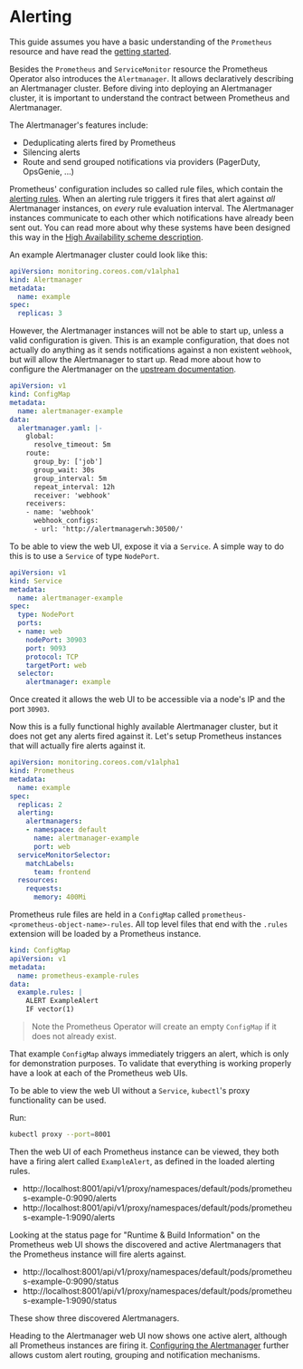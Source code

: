 # Alerting

This guide assumes you have a basic understanding of the `Prometheus` resource
and have read the [getting started](getting-started.md).

Besides the `Prometheus` and `ServiceMonitor` resource the Prometheus Operator
also introduces the `Alertmanager`. It allows declaratively describing an
Alertmanager cluster. Before diving into deploying an Alertmanager cluster, it
is important to understand the contract between Prometheus and Alertmanager.

The Alertmanager's features include:

* Deduplicating alerts fired by Prometheus
* Silencing alerts
* Route and send grouped notifications via providers (PagerDuty, OpsGenie, ...)

Prometheus' configuration includes so called rule files, which contain the
[alerting rules](https://prometheus.io/docs/alerting/rules/). When an alerting
rule triggers it fires that alert against *all* Alertmanager instances, on
*every* rule evaluation interval. The Alertmanager instances communicate to
each other which notifications have already been sent out. You can read more
about why these systems have been designed this way in the [High Availability
scheme description](../high-availability.md).

An example Alertmanager cluster could look like this:

[embedmd]:# (examples/alertmanager-example.yaml)
```yaml
apiVersion: monitoring.coreos.com/v1alpha1
kind: Alertmanager
metadata:
  name: example
spec:
  replicas: 3
```

However, the Alertmanager instances will not be able to start up, unless a
valid configuration is given. This is an example configuration, that does not
actually do anything as it sends notifications against a non existent
`webhook`, but will allow the Alertmanager to start up. Read more about how to
configure the Alertmanager on the [upstream
documentation](https://prometheus.io/docs/alerting/configuration/).

[embedmd]:# (examples/alertmanager-example-config.yaml)
```yaml
apiVersion: v1
kind: ConfigMap
metadata:
  name: alertmanager-example
data:
  alertmanager.yaml: |-
    global:
      resolve_timeout: 5m
    route:
      group_by: ['job']
      group_wait: 30s
      group_interval: 5m
      repeat_interval: 12h
      receiver: 'webhook'
    receivers:
    - name: 'webhook'
      webhook_configs:
      - url: 'http://alertmanagerwh:30500/'
```

To be able to view the web UI, expose it via a `Service`. A simple way to do
this is to use a `Service` of type `NodePort`.

[embedmd]:# (examples/alertmanager-example-service.yaml)
```yaml
apiVersion: v1
kind: Service
metadata:
  name: alertmanager-example
spec:
  type: NodePort
  ports:
  - name: web
    nodePort: 30903
    port: 9093
    protocol: TCP
    targetPort: web
  selector:
    alertmanager: example
```

Once created it allows the web UI to be accessible via a node's IP and the port
`30903`.

Now this is a fully functional highly available Alertmanager cluster, but it
does not get any alerts fired against it. Let's setup Prometheus instances that
will actually fire alerts against it.

[embedmd]:# (examples/prometheus-example.yaml)
```yaml
apiVersion: monitoring.coreos.com/v1alpha1
kind: Prometheus
metadata:
  name: example
spec:
  replicas: 2
  alerting:
    alertmanagers:
    - namespace: default
      name: alertmanager-example
      port: web
  serviceMonitorSelector:
    matchLabels:
      team: frontend
  resources:
    requests:
      memory: 400Mi
```

Prometheus rule files are held in a `ConfigMap` called
`prometheus-<prometheus-object-name>-rules`. All top level files that end with
the `.rules` extension will be loaded by a Prometheus instance.

[embedmd]:# (examples/prometheus-example-rules.yaml)
```yaml
kind: ConfigMap
apiVersion: v1
metadata:
  name: prometheus-example-rules
data:
  example.rules: |
    ALERT ExampleAlert
    IF vector(1)
```

> Note the Prometheus Operator will create an empty `ConfigMap` if it does not
> already exist.

That example `ConfigMap` always immediately triggers an alert, which is only
for demonstration purposes. To validate that everything is working properly
have a look at each of the Prometheus web UIs.

To be able to view the web UI without a `Service`, `kubectl`'s proxy
functionality can be used.

Run:

```bash
kubectl proxy --port=8001
```

Then the web UI of each Prometheus instance can be viewed, they both have a
firing alert called `ExampleAlert`, as defined in the loaded alerting rules.

* http://localhost:8001/api/v1/proxy/namespaces/default/pods/prometheus-example-0:9090/alerts
* http://localhost:8001/api/v1/proxy/namespaces/default/pods/prometheus-example-1:9090/alerts

Looking at the status page for "Runtime & Build Information" on the Prometheus
web UI shows the discovered and active Alertmanagers that the Prometheus
instance will fire alerts against.

* http://localhost:8001/api/v1/proxy/namespaces/default/pods/prometheus-example-0:9090/status
* http://localhost:8001/api/v1/proxy/namespaces/default/pods/prometheus-example-1:9090/status

These show three discovered Alertmanagers.

Heading to the Alertmanager web UI now shows one active alert, although all
Prometheus instances are firing it. [Configuring the
Alertmanager](https://prometheus.io/docs/alerting/configuration/) further
allows custom alert routing, grouping and notification mechanisms.
